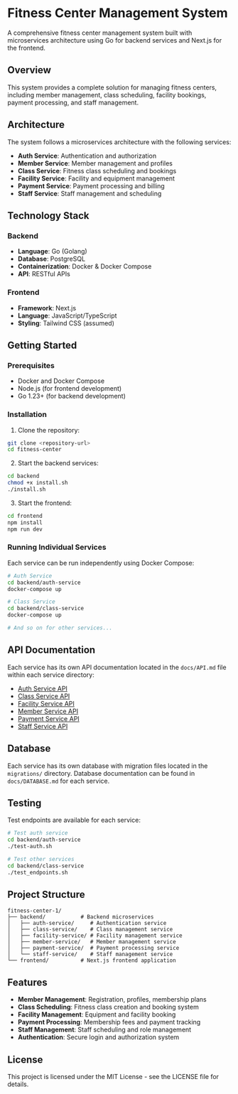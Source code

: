 # Fitness Center Management System

A comprehensive fitness center management system built with microservices architecture using Go for backend services and Next.js for the frontend.

## Overview

This system provides a complete solution for managing fitness centers, including member management, class scheduling, facility bookings, payment processing, and staff management.

## Architecture

The system follows a microservices architecture with the following services:

- **Auth Service**: Authentication and authorization
- **Member Service**: Member management and profiles
- **Class Service**: Fitness class scheduling and bookings
- **Facility Service**: Facility and equipment management
- **Payment Service**: Payment processing and billing
- **Staff Service**: Staff management and scheduling

## Technology Stack

### Backend
- **Language**: Go (Golang)
- **Database**: PostgreSQL
- **Containerization**: Docker & Docker Compose
- **API**: RESTful APIs

### Frontend
- **Framework**: Next.js
- **Language**: JavaScript/TypeScript
- **Styling**: Tailwind CSS (assumed)

## Getting Started

### Prerequisites
- Docker and Docker Compose
- Node.js (for frontend development)
- Go 1.23+ (for backend development)

### Installation

1. Clone the repository:
```bash
git clone <repository-url>
cd fitness-center
```

2. Start the backend services:
```bash
cd backend
chmod +x install.sh
./install.sh
```

3. Start the frontend:
```bash
cd frontend
npm install
npm run dev
```

### Running Individual Services

Each service can be run independently using Docker Compose:

```bash
# Auth Service
cd backend/auth-service
docker-compose up

# Class Service
cd backend/class-service
docker-compose up

# And so on for other services...
```

## API Documentation

Each service has its own API documentation located in the `docs/API.md` file within each service directory:

- [Auth Service API](backend/auth-service/docs/API.md)
- [Class Service API](backend/class-service/docs/API.md)
- [Facility Service API](backend/facility-service/docs/API.md)
- [Member Service API](backend/member-service/docs/API.md)
- [Payment Service API](backend/payment-service/docs/API.md)
- [Staff Service API](backend/staff-service/docs/API.md)

## Database

Each service has its own database with migration files located in the `migrations/` directory. Database documentation can be found in `docs/DATABASE.md` for each service.

## Testing

Test endpoints are available for each service:

```bash
# Test auth service
cd backend/auth-service
./test-auth.sh

# Test other services
cd backend/class-service
./test_endpoints.sh
```

## Project Structure

```
fitness-center-1/
├── backend/           # Backend microservices
│   ├── auth-service/     # Authentication service
│   ├── class-service/    # Class management service
│   ├── facility-service/ # Facility management service
│   ├── member-service/   # Member management service
│   ├── payment-service/  # Payment processing service
│   └── staff-service/    # Staff management service
└── frontend/          # Next.js frontend application
```

## Features

- **Member Management**: Registration, profiles, membership plans
- **Class Scheduling**: Fitness class creation and booking system
- **Facility Management**: Equipment and facility booking
- **Payment Processing**: Membership fees and payment tracking
- **Staff Management**: Staff scheduling and role management
- **Authentication**: Secure login and authorization system

## License

This project is licensed under the MIT License - see the LICENSE file for details.